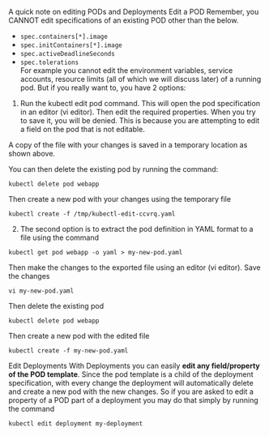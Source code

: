 A quick note on editing PODs and Deployments
Edit a POD
Remember, you CANNOT edit specifications of an existing POD other than the below.
- ``spec.containers[*].image``
- ``spec.initContainers[*].image``
- ``spec.activeDeadlineSeconds``
- ``spec.tolerations``  
For example you cannot edit the environment variables, service accounts, resource limits (all of which we will discuss later) of a running pod. But if you really want to, you have 2 options:

1. Run the kubectl edit pod <pod name> command.  This will open the pod specification in an editor (vi editor). Then edit the required properties. When you try to save it, you will be denied. This is because you are attempting to edit a field on the pod that is not editable.

A copy of the file with your changes is saved in a temporary location as shown above.

You can then delete the existing pod by running the command:
````
kubectl delete pod webapp
````

Then create a new pod with your changes using the temporary file
````
kubectl create -f /tmp/kubectl-edit-ccvrq.yaml
````

2. The second option is to extract the pod definition in YAML format to a file using the command

````
kubectl get pod webapp -o yaml > my-new-pod.yaml
````
Then make the changes to the exported file using an editor (vi editor). Save the changes
````
vi my-new-pod.yaml
````
Then delete the existing pod
````
kubectl delete pod webapp
````
Then create a new pod with the edited file
````
kubectl create -f my-new-pod.yaml
````


Edit Deployments
With Deployments you can easily **edit any field/property of the POD template**. Since the pod template is a child of the deployment specification,  with every change the deployment will automatically delete and create a new pod with the new changes. So if you are asked to edit a property of a POD part of a deployment you may do that simply by running the command
````
kubectl edit deployment my-deployment
````